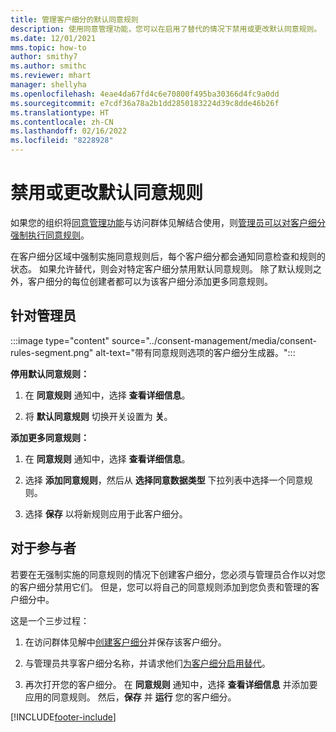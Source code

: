 ```yaml
---
title: 管理客户细分的默认同意规则
description: 使用同意管理功能，您可以在启用了替代的情况下禁用或更改默认同意规则。
ms.date: 12/01/2021
mms.topic: how-to
author: smithy7
ms.author: smithc
ms.reviewer: mhart
manager: shellyha
ms.openlocfilehash: 4eae4da67fd4c6e70800f495ba30366d4fc9a0dd
ms.sourcegitcommit: e7cdf36a78a2b1dd2850183224d39c8dde46b26f
ms.translationtype: HT
ms.contentlocale: zh-CN
ms.lasthandoff: 02/16/2022
ms.locfileid: "8228928"
---
```

# <a name="disable-or-change-default-consent-rules"></a>禁用或更改默认同意规则

如果您的组织将[同意管理功能](../consent-management/overview.md)与访问群体见解结合使用，则[管理员可以对客户细分强制执行同意规则](activate-consent.md)。 

在客户细分区域中强制实施同意规则后，每个客户细分都会通知同意检查和规则的状态。 如果允许替代，则会对特定客户细分禁用默认同意规则。 除了默认规则之外，客户细分的每位创建者都可以为该客户细分添加更多同意规则。 

## <a name="for-administrators"></a>针对管理员

:::image type="content" source="../consent-management/media/consent-rules-segment.png" alt-text="带有同意规则选项的客户细分生成器。":::

**停用默认同意规则：**

1. 在 **同意规则** 通知中，选择 **查看详细信息**。 

1. 将 **默认同意规则** 切换开关设置为 **关**。

**添加更多同意规则：**

1. 在 **同意规则** 通知中，选择 **查看详细信息**。 

1. 选择 **添加同意规则**，然后从 **选择同意数据类型** 下拉列表中选择一个同意规则。

1. 选择 **保存** 以将新规则应用于此客户细分。

## <a name="for-contributors"></a>对于参与者

若要在无强制实施的同意规则的情况下创建客户细分，您必须与管理员合作以对您的客户细分禁用它们。 但是，您可以将自己的同意规则添加到您负责和管理的客户细分中。

这是一个三步过程： 
1. 在访问群体见解中[创建客户细分](segments.md)并保存该客户细分。 

1. 与管理员共享客户细分名称，并请求他们[为客户细分启用替代](activate-consent.md)。 

1. 再次打开您的客户细分。 在 **同意规则** 通知中，选择 **查看详细信息** 并添加要应用的同意规则。 然后，**保存** 并 **运行** 您的客户细分。



[!INCLUDE[footer-include](../includes/footer-banner.md)] 
